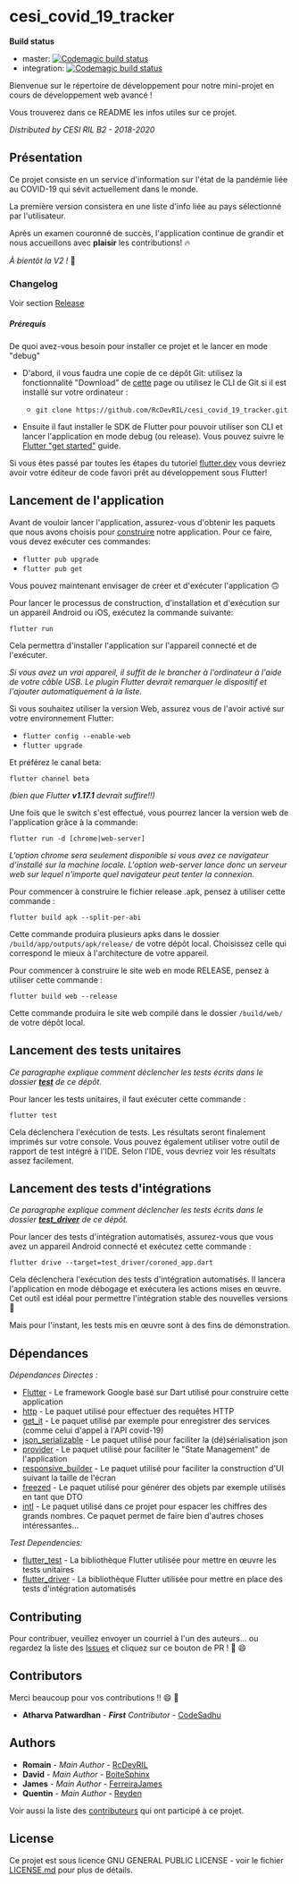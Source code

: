 # cesi_covid_19_tracker
__Build status__
* master: [![Codemagic build status](https://api.codemagic.io/apps/5e7368db767d62001922585e/5e7368db767d62001922585d/status_badge.svg)](https://codemagic.io/apps/5e7368db767d62001922585e/5e7368db767d62001922585d/latest_build)
* integration: [![Codemagic build status](https://api.codemagic.io/apps/5e7368db767d62001922585e/5e7371412ab6bb0019392b67/status_badge.svg)](https://codemagic.io/apps/5e7368db767d62001922585e/5e7371412ab6bb0019392b67/latest_build)


Bienvenue sur le répertoire de développement pour notre mini-projet en cours de développement web avancé !

Vous trouverez dans ce README les infos utiles sur ce projet.

*Distributed by CESI RIL B2 - 2018-2020*

## Présentation

Ce projet consiste en un service d'information sur l'état de la pandémie liée au COVID-19 qui sévit actuellement dans le monde.

La première version consistera en une liste d'info liée au pays sélectionné par l'utilisateur.

Après un examen couronné de succès, l'application continue de grandir et nous accueillons avec **plaisir** les contributions! :fire:

_À bientôt la V2 !_ :rocket:

### Changelog

Voir section [Release]

##### Prérequis

De quoi avez-vous besoin pour installer ce projet et le lancer en mode "debug"

* D'abord, il vous faudra une copie de ce dépôt Git: utilisez la fonctionnalité "Download" de [cette][Github root] page ou utilisez le CLI de Git si il est installé sur votre ordinateur :
    * `git clone https://github.com/RcDevRIL/cesi_covid_19_tracker.git`

* Ensuite il faut installer le SDK de Flutter pour pouvoir utiliser son CLI et lancer l'application en mode debug (ou release). Vous pouvez suivre le [Flutter "get started"] guide.


Si vous êtes passé par toutes les étapes du tutoriel [flutter.dev][Flutter "get started"] vous devriez avoir votre éditeur de code favori prêt au développement sous Flutter!

## Lancement de l'application

Avant de vouloir lancer l'application, assurez-vous d'obtenir les paquets que nous avons choisis pour [construire][Built_With] notre application. Pour ce faire, vous devez exécuter ces commandes:

* `flutter pub upgrade`
* `flutter pub get`

Vous pouvez maintenant envisager de créer et d'exécuter l'application :upside_down_face:

Pour lancer le processus de construction, d'installation et d'exécution sur un appareil Android ou iOS, exécutez la commande suivante:

`flutter run`

Cela permettra d'installer l'application sur l'appareil connecté et de l'exécuter.

_Si vous avez un vrai appareil, il suffit de le brancher à l'ordinateur à l'aide de votre câble USB. Le plugin Flutter devrait remarquer le dispositif et l'ajouter automatiquement à la liste._

Si vous souhaitez utiliser la version Web, assurez vous de l'avoir activé sur votre environnement Flutter:

* `flutter config --enable-web`
* `flutter upgrade`

Et préférez le canal beta:

`flutter channel beta`

*(bien que Flutter __v1.17.1__ devrait suffire!!)*

Une fois que le switch s'est effectué, vous pourrez lancer la version web de l'application grâce à la commande:

`flutter run -d [chrome|web-server]`

_L'option chrome sera seulement disponible si vous avez ce navigateur d'installé sur la machine locale. L'option web-server lance donc un serveur web sur lequel n'importe quel navigateur peut tenter la connexion._

Pour commencer à construire le fichier release .apk, pensez à utiliser cette commande :

`flutter build apk --split-per-abi`

Cette commande produira plusieurs apks dans le dossier `/build/app/outputs/apk/release/` de votre dépôt local. Choisissez celle qui correspond le mieux à l'architecture de votre appareil. 

Pour commencer à construire le site web en mode RELEASE, pensez à utiliser cette commande :

`flutter build web --release`

Cette commande produira le site web compilé dans le dossier `/build/web/` de votre dépôt local.

## Lancement des tests unitaires

_Ce paragraphe explique comment déclencher les tests écrits dans le dossier **[test]** de ce dépôt._

Pour lancer les tests unitaires, il faut exécuter cette commande :

`flutter test`

Cela déclenchera l'exécution de tests. Les résultats seront finalement imprimés sur votre console.
Vous pouvez également utiliser votre outil de rapport de test intégré à l'IDE. Selon l'IDE, vous devriez voir les résultats assez facilement.

## Lancement des tests d'intégrations

_Ce paragraphe explique comment déclencher les tests écrits dans le dossier **[test_driver]** de ce dépôt._

Pour lancer des tests d'intégration automatisés, assurez-vous que vous avez un appareil Android connecté et exécutez cette commande :

`flutter drive --target=test_driver/coroned_app.dart`

Cela déclenchera l'exécution des tests d'intégration automatisés. Il lancera l'application en mode débogage et exécutera les actions mises en œuvre. Cet outil est idéal pour permettre l'intégration stable des nouvelles versions :rocket:

Mais pour l'instant, les tests mis en œuvre sont à des fins de démonstration.

## Dépendances

_Dépendances Directes :_
* [Flutter] - Le framework Google basé sur Dart utilisé pour construire cette application
* [http] - Le paquet utilisé pour effectuer des requêtes HTTP
* [get_it] - Le paquet utilisé par exemple pour enregistrer des services (comme celui d'appel à l'API covid-19)
* [json_serializable] - Le paquet utilisé pour faciliter la (dé)sérialisation json
* [provider] - Le paquet utilisé pour faciliter le "State Management" de l'application
* [responsive_builder] - Le paquet utilisé pour faciliter la construction d'UI suivant la taille de l'écran
* [freezed] - Le paquet utilisé pour générer des objets par exemple utilisés en tant que DTO
* [intl] - Le paquet utilisé dans ce projet pour espacer les chiffres des grands nombres. Ce paquet permet de faire bien d'autres choses intéressantes...

_Test Dependencies:_
* [flutter_test] - La bibliothèque Flutter utilisée pour mettre en œuvre les tests unitaires
* [flutter_driver] - La bibliothèque Flutter utilisée pour mettre en place des tests d'intégration automatisés

## Contributing

Pour contribuer, veuillez envoyer un courriel à l'un des auteurs... ou regardez la liste des [Issues] et cliquez sur ce bouton de PR ! :rocket: :smile:

## Contributors

Merci beaucoup pour vos contributions !! :smile: :rocket:
* **Atharva Patwardhan** - *__First__ Contributor* - [CodeSadhu]

## Authors

* **Romain** - *Main Author* - [RcDevRIL]
* **David** - *Main Author* - [BoiteSphinx]
* **James** - *Main Author* - [FerreiraJames]
* **Quentin** - *Main Author* - [Reyden]

Voir aussi la liste des [contributeurs] qui ont participé à ce projet.

## License

Ce projet est sous licence GNU GENERAL PUBLIC LICENSE - voir le fichier [LICENSE.md] pour plus de détails.


[Flutter "get started"]: https://flutter.dev/get-started/
[Github root]: https://github.com/RcDevRIL/cesi_covid_19_tracker/
[Built_With]: https://github.com/RcDevRIL/cesi_covid_19_tracker/tree/master#dépendances
[test]: https://github.com/RcDevRIL/cesi_covid_19_tracker/tree/master/test
[test_driver]: https://github.com/RcDevRIL/cesi_covid_19_tracker/tree/master/test_driver
[Flutter]: https://github.com/flutter/flutter/
[http]: https://pub.dev/packages/http
[get_it]: https://pub.dev/packages/get_it
[json_serializable]: https://pub.dev/packages/json_serializable
[provider]: https://pub.dev/packages/provider
[responsive_builder]: https://pub.dev/packages/responsive_builder
[freezed]: https://pub.dev/packages/freezed
[intl]: https://pub.dev/packages/intl
[flutter_test]: https://api.flutter.dev/flutter/flutter_test/flutter_test-library.html
[flutter_driver]: https://api.flutter.dev/flutter/flutter_driver/flutter_driver-library.html
[RcDevRIL]: https://github.com/RcDevRIL
[BoiteSphinx]: https://github.com/BoiteSphinx
[FerreiraJames]: https://github.com/FerreiraJames
[Reyden]: https://github.com/Reyden7
[CodeSadhu]: https://github.com/CodeSadhu
[contributeurs]: https://github.com/RcDevRIL/cesi_covid_19_tracker/contributors
[LICENSE.md]: https://github.com/RcDevRIL/cesi_covid_19_tracker/blob/master/LICENSE
[Issues]: https://github.com/RcDevRIL/cesi_covid_19_tracker/issues
[Release]: https://github.com/RcDevRIL/cesi_covid_19_tracker/releases
